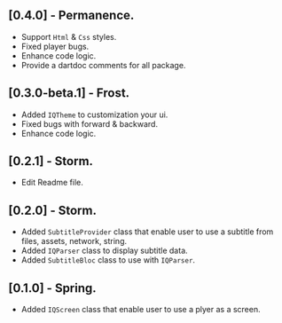 ## [0.4.0] - Permanence.

* Support `Html` & `Css` styles.
* Fixed player bugs.
* Enhance code logic.
* Provide a dartdoc comments for all package.

## [0.3.0-beta.1] - Frost.

* Added `IQTheme` to customization your ui.
* Fixed bugs with forward & backward.
* Enhance code logic.

## [0.2.1] - Storm.

* Edit Readme file.

## [0.2.0] - Storm.

* Added `SubtitleProvider` class that enable user to use a subtitle from files, assets, network, string.
* Added `IQParser` class to display subtitle data.
* Added `SubtitleBloc` class to use with `IQParser`.

## [0.1.0] - Spring.

* Added `IQScreen` class that enable user to use a plyer as a screen.
